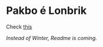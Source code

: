 # Pakbo é Lonbrik

Check [this]( https://moise7000.github.io/Pakbo-lonbrik-JS/)

*Instead of Winter, Readme is coming.*

